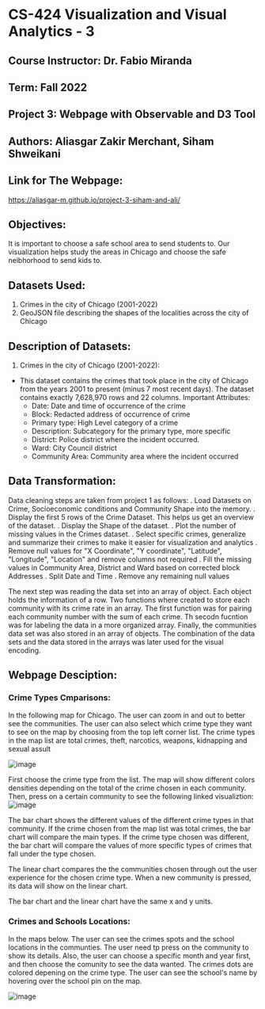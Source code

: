 # CS-424 Visualization and Visual Analytics - 3
## Course Instructor: Dr. Fabio Miranda
## Term: Fall 2022
## Project 3: Webpage with Observable and D3 Tool
## Authors: Aliasgar Zakir Merchant, Siham Shweikani


## Link for The Webpage:
https://aliasgar-m.github.io/project-3-siham-and-ali/

## Objectives:
It is important to choose a safe school area to send students to. Our visualization helps study the areas in Chicago and choose the safe neibhorhood to send kids to.


## Datasets Used:
1. Crimes in the city of Chicago (2001-2022)
2. GeoJSON file describing the shapes of the localities across the city of Chicago


## Description of Datasets:
1. Crimes in the city of Chicago (2001-2022):
- This dataset contains the crimes that took place in the city of Chicago from the years 2001 to present (minus 7 most recent days). The dataset contains exactly 7,628,970 rows and 22 columns. Important Attributes:
   - Date: Date and time of occurrence of the crime
   - Block: Redacted address of occurrence of crime
   - Primary type: High Level category of a crime
   - Description: Subcategory for the primary type, more specific
   - District: Police district where the incident occurred.
   - Ward: City Council district
   - Community Area: Community area where the incident occurred

## Data Transformation:
Data cleaning steps are taken from project 1 as follows:
  . Load Datasets on Crime, Socioeconomic conditions and Community Shape into the memory.
  . Display the first 5 rows of the Crime Dataset. This helps us get an overview of the dataset.
  . Display the Shape of the dataset.
  . Plot the number of missing values in the Crimes dataset.
  . Select specific crimes, generalize and summarize their crimes to make it easier for visualization and analytics
  . Remove null values for "X Coordinate", "Y coordinate", "Latitude", "Longitude", "Location" and remove columns not required
  . Fill the missing values in Community Area, District and Ward based on corrected block Addresses
  . Split Date and Time
  . Remove any remaining null values

The next step was reading the data set into an array of object. Each object holds the information of a row.
Two functions where created to store each community with its crime rate in an array. The first function was for pairing each community number with the sum of each crime. Th secodn fucntion was for labeling the data in a more organized array.
Finally, the communities data set was also stored in an array of objects. The combination of the data sets and the data stored in the arrays was later used for the visual encoding.


## Webpage Desciption:

### Crime Types Cmparisons:
In the following map for Chicago. The user can zoom in and out to better see the communities. The user can also select which crime type they want to see on the map by choosing from the top left corner list. The crime types in the map list are total crimes, theft, narcotics, weapons, kidnapping and sexual assult

![image](https://user-images.githubusercontent.com/89785579/205424728-7a5f8a8c-be38-46e6-be5e-22d5c45e2351.png)

First choose the crime type from the list. The map will show different colors densities depending on the total of the crime chosen in each community. Then, press on a certain community to see the following linked visualiztion:
![image](https://user-images.githubusercontent.com/89785579/205425114-d02d0589-bb9f-48b7-a450-ee0eb2ce6f30.png)

The bar chart shows the different values of the different crime types in that community. If the crime chosen from the map list was total crimes, the bar chart will compare the main types. If the crime type chosen was different, the bar chart will compare the values of more specific types of crimes that fall under the type chosen.

The linear chart compares the the communities chosen through out the user experience for the chosen crime type. When a new community is pressed, its data will show on the linear chart. 

The bar chart and the linear chart have the same x and y units.

### Crimes and Schools Locations:

In the maps below. The user can see the crimes spots and the school locations in the communties. The user need tp press on the community to show its details. Also, the user can choose a specific month and year first, and then choose the comunity to see the data wanted. The crimes dots are colored depening on the crime type. The user can see the school's name by hovering over the school pin on the map.

![image](https://user-images.githubusercontent.com/89785579/205425166-0778dd40-295e-4b01-af97-c92251be64f2.png)

